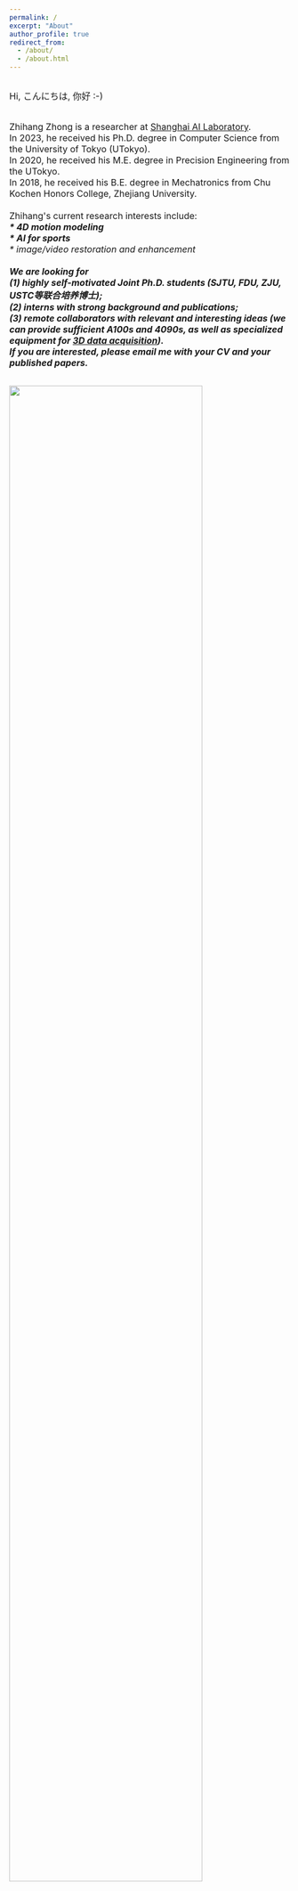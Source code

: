 ```yaml
---
permalink: /
excerpt: "About"
author_profile: true
redirect_from:
  - /about/
  - /about.html
---
```


<br>

<font size="+0.2">
Hi, こんにちは, 你好 :-)
<br><br>

Zhihang Zhong is a researcher at <a href="https://www.shlab.org.cn/" target="_blank">Shanghai AI
Laboratory</a>.<br>
In 2023, he received his Ph.D. degree in Computer Science from the University of Tokyo (UTokyo).<br>
In 2020, he received his M.E. degree in Precision Engineering from the UTokyo. <br>
In 2018, he received his B.E. degree in Mechatronics from Chu Kochen Honors College, Zhejiang University.<br>
<br>
Zhihang's current research interests include: <br>
<b><em>* 4D motion modeling</em></b><br>
<b><em>* AI for sports</em></b><br>
<em>* image/video restoration and enhancement</em><br>
<br>
<b><em>We are looking for  
(1) highly self-motivated Joint Ph.D. students (SJTU, FDU, ZJU, USTC等联合培养博士);<br>
(2) interns with strong background and publications;<br>
(3) remote collaborators with relevant and interesting ideas (we can provide sufficient A100s and 4090s, as well as specialized equipment for <a href="https://dna-rendering.github.io/#about" target="_blank">3D data acquisition</a>).<br>
If you are interested, please email me with your CV and your published papers.</em></b><br>
</font>

<br>
<img src="../files/ai4sports/badminton_unity_demo.gif" width="83%" height="83%"/>

## News

<font size="+0.2">
<details>
    <summary> [see more] <br>
    [2024.08] Our <a href="https://mp.weixin.qq.com/s/dEAAvAupqjAMHczwTUCkhQ?version=4.1.28.6010&platform=win&nwr_flag=1#wechat_redirect" target="_blank">SportsStrat (浦动) empowers the 2024 Paris Olympics</a>!<br>
    [2024.07] Glad to receive the 2023 <a href="https://en.wikipedia.org/wiki/Chinese_government_award_for_outstanding_self-financed_students_abroad" target="_blank">Chinese Government Award for Outstanding <br>Self-financed Students Abroad (Group B, Global Top 50)</a>!<br>
    [2024.07] Three papers (one Oral) are accepted to ECCV 2024! <br>
    [2024.05] We release <a href="https://mp.weixin.qq.com/s/uBUfvuF09WBMnN_Fm_Ss7w" target="_blank">SportsStrat (浦动) on CCTV5 in support of the 2024 Thomas & Uber Cups</a>!<br>
    [2024.03] Glad to receive the <a href="https://www.i.u-tokyo.ac.jp/news/topics/2024/202403192381.shtml" target="_blank">Dean's Award for Academic Achievement</a> from the UTokyo! <br>
    [2024.02] Two papers are accepted to CVPR 2024. <br>
    </summary>
    [2023.12] I give a talk at <a href="https://mp.weixin.qq.com/s/9kYeSrJze2Ah7snSqPFLPg" target="_blank"> OpenMMLab</a> about temporal super-resolution. <br>
    [2023.11] Glad to release <a href="https://zzh-tech.github.io/InterpAny-Clearer/" target="_blank">InterpAny-Clearer</a> project! <br>
    [2023.07] Two papers are accepted to ICCV 2023. <br>
    [2023.07] One paper is accepted to ACM-MM 2023. <br>
    [2023.03] I am accepted to CVPR 2023's Doctoral Consortium. <br>
    [2023.02] Two papers are accepted to CVPR 2023. <br>
    [2022.10] I give a talk at <a
                href="https://mipi-challenge.org/#:~:text=Presenter%3A%20Zhihang%20Zhong%20(The%20University%20of%20Tokyo)"
                target="_blank">MIPI Workshop 2022</a>. <br>
    [2022.10] One paper is accepted to IJCV. <br>
    [2022.09] I become a JSPS「日本学術振興会」DC fellow! <br>
    [2022.07] Three papers (one Oral) are accepted to ECCV 2022! <br>
    [2022.04] I become a JEM intern at Microsoft. <br>
    [2022.03] One paper is accepted to CVPR 2022. <br>
    [2021.09] I become a research intern in the Visual Computing group at MSRA. <br>
    [2021.04] I become a IIW fellow「知能社会創造フェローシップ生」of UTokyo! <br>
    [2021.04] One paper is accepted to IoTJ. <br>
    [2021.02] One paper is accepted to CVPR 2021. <br>
    [2020.11] I become a MSRA D-CORE fellow! <br>
    [2020.09] I obtain my M.E. degree from UTokyo with an outstanding thesis award! <br>
    [2020.07] One paper (Spotlight) is accepted to ECCV 2020! <br>
    [2019.12] One paper is accepted to IUI 2020. <br>
</details>
</font>

## Publications

<head>
    <style>
    table,
    th,
    td {
        border: 0px solid darkgray;
    }
    </style><title></title>
</head>

<font size="+0.2">
<sup>*</sup> indicates first author, <sup>†</sup> indicates corresponding author
</font>

<table style="width:75%;border:0px;border-spacing:0px;margin-right:auto;margin-left:5px;">
<tbody>
  <tr onmouseout="sfp_stop()" onmouseover="sfp_start()">
      <td style="padding:10px;width:70%;vertical-align:middle">
        <b>ToMiE: Towards Modular Growth in Enhanced SMPL Skeleton for 3D Human <br>with Animatable Garments</b>
      <br>
      Yifan Zhan, Qingtian Zhu, Muyao Niu, Mingze Ma, Jiancheng Zhao, <strong>Zhihang Zhong<sup>†</sup></strong>, <br>Xiao Sun<sup>†</sup>, Yu Qiao, Yinqiang Zheng
      <br>
      <em>arXiv</em>, 2024 <br>
      <a href="https://arxiv.org/abs/2410.08082" target="_blank">arXiv</a> /
      <a href="https://github.com/Yifever20002/ToMiE" target="_blank">code</a>
    </td>
  </tr>
  <tr onmouseout="sfp_stop()" onmouseover="sfp_start()">
      <td style="padding:10px;width:70%;vertical-align:middle">
        <b>Within the Dynamic Context: Inertia-aware 3D Human Modeling with<br>Pose Sequence</b>
      <br>
      Yutong Chen, Yifan Zhan, <strong>Zhihang Zhong<sup>†</sup></strong>, Wei Wang, Xiao Sun<sup>†</sup>, Yu Qiao,<br>Yinqiang Zheng
      <br>
      <em>ECCV</em>, 2024 <br>
      <a href="http://ai4sports.opengvlab.com/Dyco" target="_blank">project page</a> / 
      <a href="https://arxiv.org/abs/2403.19160" target="_blank">arXiv</a> /
      <a href="https://github.com/Yifever20002/Dyco" target="_blank">code</a>
    </td>
  </tr>

  <tr onmouseout="sfp_stop()" onmouseover="sfp_start()">
      <td style="padding:10px;width:70%;vertical-align:middle">
        <b>Clearer Frames, Anytime: Resolving Velocity Ambiguity in Video Frame Interpolation</b>
      <br>
      <strong>Zhihang Zhong<sup>*</sup></strong>,
      Xiao Sun,
      Yu Qiao,
      Gurunandan Krishnan,
      Sizhuo Ma,
      Jian Wang
      <br>
      <em>ECCV</em>, 2024, <em style="color: red">Oral</em>
      <br>
      <a href="https://zzh-tech.github.io/InterpAny-Clearer/" target="_blank">project page</a> /
      <a href="https://arxiv.org/abs/2311.08007" target="_blank">arXiv</a> /
      <a href="https://github.com/zzh-tech/InterpAny-Clearer" target="_blank">code</a> /
      <a href="http://ai4sports.opengvlab.com/interpany-clearer/" target="_blank">demo</a>
    </td>
  </tr>

  <tr onmouseout="sfp_stop()" onmouseover="sfp_start()">
      <td style="padding:10px;width:70%;vertical-align:middle">
        <b>KFD-NeRF: Rethinking Dynamic NeRF with Kalman Filter</b>
      <br>
      Yifan Zhan,
      Zhuoxiao Li,
      Muyao Niu,
      <strong>Zhihang Zhong</strong>,
      Shohei Nobuhara,
      Ko Nishino,
      Yinqiang Zheng
      <br>
      <em>ECCV</em>, 2024
    </td>
  </tr>

  <tr onmouseout="sfp_stop()" onmouseover="sfp_start()">
      <td style="padding:10px;width:70%;vertical-align:middle">
        <b>IQ-VFI: Implicit Quadratic Motion Estimation for Video Frame Interpolation</b>
      <br>
      Mengshun Hu,
      Kui Jiang,
      <strong>Zhihang Zhong</strong>,
      Zheng Wang,
      Yinqiang Zheng
      <br>
      <em>CVPR</em>, 2024
      <br>
      <a href="https://openaccess.thecvf.com/content/CVPR2024/html/Hu_IQ-VFI_Implicit_Quadratic_Motion_Estimation_for_Video_Frame_Interpolation_CVPR_2024_paper.html" target="_blank">paper</a>
    </td>
  </tr>

  <tr onmouseout="sfp_stop()" onmouseover="sfp_start()">
      <td style="padding:10px;width:70%;vertical-align:middle">
        <b>Fooling Polarization-based Vision using Locally Controllable Polarizing Projection</b>
      <br>
      Zhuoxiao Li,
      <strong>Zhihang Zhong</strong>,
      Shohei Nobuhara,
      Ko Nishino,
      Yinqiang Zheng
      <br>
      <em>CVPR</em>, 2024
      <br>
      <a href="https://openaccess.thecvf.com/content/CVPR2024/html/Li_Fooling_Polarization-Based_Vision_using_Locally_Controllable_Polarizing_Projection_CVPR_2024_paper.html" target="_blank">paper</a> /
      <a href="https://arxiv.org/abs/2303.17890" target="_blank">arXiv</a>
    </td>
  </tr>

  <tr onmouseout="sfp_stop()" onmouseover="sfp_start()">
      <td style="padding:10px;width:70%;vertical-align:middle">
        <b>DiffBody: Human Body Restoration by Imagining with Generative Diffusion Prior</b>
      <br>
      Yiming Zhang, Zhe Wang, Xinjie Li, Yunchen Yuan, Chengsong Zhang, Xiao Sun,<br><strong>Zhihang Zhong<sup>†</sup></strong>, Jian Wang<sup>†</sup>
      <br>
      <em>arXiv</em>, 2024 <br>
      <a href="https://arxiv.org/abs/2404.03642" target="_blank">arXiv</a>
    </td>
  </tr>

  <tr onmouseout="sfp_stop()" onmouseover="sfp_start()">
      <td style="padding:10px;width:70%;vertical-align:middle">
        <b>NIR-assisted Low-light Video Enhancement Using Unpaired <br> 24-hour Data</b>
      <br>
      Muyao Niu,
      <strong>Zhihang Zhong</strong>,
      Yinqiang Zheng
      <br>
      <em>ICCV</em>, 2023
      <br>
      <a href="https://openaccess.thecvf.com/content/ICCV2023/html/Niu_NIR-assisted_Video_Enhancement_via_Unpaired_24-hour_Data_ICCV_2023_paper.html" target="_blank">paper</a> /
      <a href="https://github.com/MyNiuuu/NVEU" target="_blank">code</a>
    </td>
  </tr>

  <tr onmouseout="sfp_stop()" onmouseover="sfp_start()">
      <td style="padding:10px;width:70%;vertical-align:middle">
        <b>Rethinking Video Frame Interpolation from Shutter Mode Induced Degradation</b>
      <br>
      Xiang Ji,
      Zhixiang Wang,
      <strong>Zhihang Zhong</strong>,
      Yinqiang Zheng
      <br>
      <em>ICCV</em>, 2023
      <br>
      <a href="https://openaccess.thecvf.com/content/ICCV2023/html/Ji_Rethinking_Video_Frame_Interpolation_from_Shutter_Mode_Induced_Degradation_ICCV_2023_paper.html" target="_blank">paper</a>
    </td>
  </tr>

  <tr onmouseout="sfp_stop()" onmouseover="sfp_start()">
      <td style="padding:10px;width:70%;vertical-align:middle">
        <b>ClipCrop: Conditioned Cropping Driven by Vision-Language Model</b>
      <br>
      <strong>Zhihang Zhong<sup>*</sup></strong>,
      Mingxi Cheng,
      Zhirong Wu,
      Yuhui Yuan,
      Yinqiang Zheng,
      Ji Li, <br>
      Han Hu,
      Stephen Lin,
      Yoichi Sato,
      Imari Sato
      <br>
      <em>ICCV Workshops</em>, 2023
      <br>
      <a href="https://arxiv.org/abs/2211.11492" target="_blank">arXiv</a>
    </td>
  </tr>  

  <tr onmouseout="sfp_stop()" onmouseover="sfp_start()">
      <td style="padding:10px;width:70%;vertical-align:middle">
        <b>Event-guided Frame Interpolation and Dynamic Range Expansion <br> of Single Rolling Shutter Image</b>
      <br>
      Guixu Lin,
      Jin Han,
      Mingdeng Cao,
      <strong>Zhihang Zhong</strong>,
      Yinqiang Zheng
      <br>
      <em>ACM-MM</em>, 2023
      <br>
      <a href="https://dl.acm.org/doi/10.1145/3581783.3612093" target="_blank">paper</a>
    </td>
  </tr>

  <tr onmouseout="sfp_stop()" onmouseover="sfp_start()">
    <td style="padding:10px;width:70%;vertical-align:middle">
        <b>Blur Interpolation Transformer for Real-World Motion from Blur</b>
      <br>
      <strong>Zhihang Zhong<sup>*</sup></strong>,
      Mingdeng Cao,
      Xiang Ji,
      Yinqiang Zheng,
      Imari Sato
      <br>
      <em>CVPR</em>, 2023
      <br>
      <a href="https://zzh-tech.github.io/BiT/" target="_blank">project page</a> /
      <a href="https://openaccess.thecvf.com/content/CVPR2023/html/Zhong_Blur_Interpolation_Transformer_for_Real-World_Motion_From_Blur_CVPR_2023_paper.html" target="_blank">paper</a> /
      <a href="https://arxiv.org/abs/2211.11423" target="_blank">arXiv</a> /
      <a href="https://github.com/zzh-tech/BiT" target="_blank">code</a> /
      <a href="https://zhuanlan.zhihu.com/p/614802509" target="_blank">zhihu</a>
    </td>
  </tr>

  <tr onmouseout="sfp_stop()" onmouseover="sfp_start()">
    <td style="padding:10px;width:70%;vertical-align:middle">
        <b>Visibility Constrained Wide-band Illumination Spectrum Design <br> for Seeing-in-the-Dark</b>
      <br>
      Muyao Niu,
      Zhuoxiao Li,
      <strong>Zhihang Zhong</strong>,
      Yinqiang Zheng
      <br>
      <em>CVPR</em>, 2023
      <br>
      <a href="https://openaccess.thecvf.com/content/CVPR2023/html/Niu_Visibility_Constrained_Wide-Band_Illumination_Spectrum_Design_for_Seeing-in-the-Dark_CVPR_2023_paper.html" target="_blank">paper</a> /
      <a href="https://arxiv.org/abs/2303.11642" target="_blank">arXiv</a> /
      <a href="https://github.com/MyNiuuu/VCSD" target="_blank">code</a>
    </td>
  </tr>

  <tr onmouseout="sfp_stop()" onmouseover="sfp_start()">
    <td style="padding:10px;width:70%;vertical-align:middle">
        <b>Animation from Blur: Multi-modal Blur Decomposition with <br> Motion Guidance</b>
      <br>
      <strong>Zhihang Zhong<sup>*</sup></strong>,
      Xiao Sun, 
      Zhirong Wu,
      Yinqiang Zheng,
      Stephen Lin,
      Imari Sato
      <br>
      <em>ECCV</em>, 2022
      <br>
      <a href="https://zzh-tech.github.io/Animation-from-Blur/" target="_blank">project page</a> /
      <a href="https://www.ecva.net/papers/eccv_2022/papers_ECCV/html/7210_ECCV_2022_paper.php" target="_blank">paper</a> /
      <a href="https://arxiv.org/abs/2207.10123" target="_blank">arXiv</a> / 
      <a href="https://github.com/zzh-tech/Animation-from-Blur" target="_blank">code</a> /
      <a href="https://zhuanlan.zhihu.com/p/614802509" target="_blank">zhihu</a>
    </td>
  </tr> 

  <tr onmouseout="sfp_stop()" onmouseover="sfp_start()">
    <td style="padding:10px;width:70%;vertical-align:middle">
        <b>Bringing Rolling Shutter Images Alive with Dual Reversed Distortion</b>
      <br>
      <strong>Zhihang Zhong<sup>*</sup></strong>,
       Mingdeng Cao,
       Xiao Sun,
       Zhirong Wu,
       Zhongyi Zhou, <br>
       Yinqiang Zheng,
       Stephen Lin,
       Imari Sato
      <br>
      <em>ECCV</em>, 2022, <em style="color: red">Oral</em>
      <br>
      <a href="https://zzh-tech.github.io/Dual-Reversed-RS/" target="_blank">project page</a> /
      <a href="https://www.ecva.net/papers/eccv_2022/papers_ECCV/html/4547_ECCV_2022_paper.php" target="_blank">paper</a> /
      <a href="https://arxiv.org/abs/2203.06451" target="_blank">arXiv</a> / 
      <a href="https://github.com/zzh-tech/Dual-Reversed-RS" target="_blank">code</a>
    </td>
  </tr> 

  <tr onmouseout="sfp_stop()" onmouseover="sfp_start()">
    <td style="padding:10px;width:70%;vertical-align:middle">
        <b>Efficient Video Deblurring Guided by Motion Magnitude</b>
      <br>
      Yusheng Wang, 
      Yunfan Lu, 
      Ye Gao, 
      Lin Wang, 
      <strong>Zhihang Zhong</strong>, <br>
      Yinqiang Zheng, 
      Atsushi Yamashita
      <br>
      <em>ECCV</em>, 2022
      <br>
      <a href="https://www.ecva.net/papers/eccv_2022/papers_ECCV/html/5697_ECCV_2022_paper.php" target="_blank">paper</a> / 
      <a href="https://arxiv.org/abs/2207.13374" target="_blank">arXiv</a> / 
      <a href="https://github.com/sollynoay/MMP-RNN" target="_blank">code</a>
    </td>
  </tr>

  <tr onmouseout="sfp_stop()" onmouseover="sfp_start()">
    <td style="padding:10px;width:70%;vertical-align:middle">
        <b>Towards real-world video deblurring by exploring blur formation process</b>
      <br>
      Mingdeng Cao,
      <strong>Zhihang Zhong</strong>,
      Yanbo Fan,
      Jiahao Wang,
      Yong Zhang,
      Jue Wang, <br>
      Yujiu Yang,
      Yinqiang Zheng
      <br>
      <em>ECCV Workshops</em>, 2022
      <br>
      <a href="https://link.springer.com/chapter/10.1007/978-3-031-25063-7_20" target="_blank">paper</a> / 
      <a href="https://arxiv.org/abs/2208.13184" target="_blank">arXiv</a> / 
      <a href="https://github.com/ljzycmd/RAWBlur" target="_blank">code</a>
    </td>
  </tr>

  <tr onmouseout="sfp_stop()" onmouseover="sfp_start()">
    <td style="padding:10px;width:70%;vertical-align:middle">
        <b>Learning Adaptive Warping for Real-World Rolling Shutter Correction</b>
      <br>
      Mingdeng Cao, 
      <strong>Zhihang Zhong</strong>, 
      Jiahao Wang, 
      Yinqiang Zheng, 
      Yujiu Yang
      <br>
      <em>CVPR</em>, 2022
      <br>
      <a href="https://openaccess.thecvf.com/content/CVPR2022/html/Cao_Learning_Adaptive_Warping_for_Real-World_Rolling_Shutter_Correction_CVPR_2022_paper.html" target="_blank">paper</a> / 
      <a href="https://arxiv.org/abs/2204.13886" target="_blank">arXiv</a> / 
      <a href="https://github.com/ljzycmd/BSRSC" target="_blank">code</a>
    </td>
  </tr>

  <tr onmouseout="sfp_stop()" onmouseover="sfp_start()">
    <td style="padding:10px;width:70%;vertical-align:middle">
        <b>Real-world Video Deblurring: A Benchmark Dataset and An Eﬃcient <br> Recurrent Neural Network</b>
      <br>
      <strong>Zhihang Zhong<sup>*</sup></strong>,
      Ye Gao,
      Yinqiang Zheng,
      Bo Zheng,
      Imari Sato
      <br>
      <em>International Journal of Computer Vision (IJCV)</em>, 2022  
      <br>
      <a href="https://link.springer.com/article/10.1007/s11263-022-01705-6" target="_blank">paper</a> / 
      <a href="https://arxiv.org/abs/2106.16028" target="_blank">arXiv</a> / 
      <a href="https://github.com/zzh-tech/ESTRNN" target="_blank">code</a>
    </td>
  </tr>    

  <tr onmouseout="sfp_stop()" onmouseover="sfp_start()">
    <td style="padding:10px;width:70%;vertical-align:middle">
        <b>Towards Rolling Shutter Correction and Deblurring in Dynamic Scenes</b>
      <br>
      <strong>Zhihang Zhong<sup>*</sup></strong>,
      Yinqiang Zheng, 
      Imari Sato
      <br>
      <em>CVPR</em>, 2021
      <br>
      <a href="https://openaccess.thecvf.com/content/CVPR2021/html/Zhong_Towards_Rolling_Shutter_Correction_and_Deblurring_in_Dynamic_Scenes_CVPR_2021_paper.html" target="_blank">paper</a> / 
      <a href="https://arxiv.org/abs/2104.01601" target="_blank">arXiv</a> / 
      <a href="https://github.com/zzh-tech/RSCD" target="_blank">code</a>
    </td>
  </tr>  

  <tr onmouseout="sfp_stop()" onmouseover="sfp_start()">
    <td style="padding:10px;width:70%;vertical-align:middle">
        <b>Efficient Spatio-Temporal Recurrent Neural Network for Video Deblurring</b>
      <br>
      <strong>Zhihang Zhong<sup>*</sup></strong>,
      Ye Gao,
      Yinqiang Zheng,
      Bo Zheng
      <br>
      <em>ECCV</em>, 2020, <em style="color: red">Spotlight</em>
      <br>
      <a href="https://www.ecva.net/papers/eccv_2020/papers_ECCV/html/5116_ECCV_2020_paper.php" target="_blank">paper</a> / 
      <a href="https://arxiv.org/abs/2106.16028" target="_blank">arXiv</a> / 
      <a href="https://github.com/zzh-tech/ESTRNN" target="_blank">code</a>
    </td>
  </tr>  

  <tr onmouseout="sfp_stop()" onmouseover="sfp_start()">
    <td style="padding:10px;width:70%;vertical-align:middle">
        <b>Multistream Temporal Convolutional Network for Correct/Incorrect <br> Patient Transfer Action Detection Using Body Sensor Network</b>
      <br>
      <strong>Zhihang Zhong<sup>*</sup></strong>,
      Chingszu Lin,
      Masako Kanai-Pak,
      Jukai Maeda,<br>
      Yasuko Kitajima,
      Mitsuhiro Nakamura,
      Noriaki Kuwahara,
      Taiki Ogata,
      Jun Ota
      <br>
      <em>IEEE Internet of Things Journal (IoTJ)</em>, 2021  
      <br>
      <a href="https://ieeexplore.ieee.org/document/9415629" target="_blank">paper</a> / 
      <a href="https://github.com/zzh-tech/Continuous-Action-Detection" target="_blank">code</a>  
    </td>
  </tr>  

  <tr onmouseout="sfp_stop()" onmouseover="sfp_start()">
    <td style="padding:10px;width:70%;vertical-align:middle">
        <b>Development and validation of robot patient equipped with an inertial measurement unit and angular position sensors to evaluate transfer <br> skills of nurses</b>
      <br>
      Chingszu Lin,
      Taiki Ogata,
      <strong>Zhihang Zhong</strong>,
      Masako Kanai-Pak,
      Jukai Maeda,
      Yasuko Kitajima,
      Mitsuhiro Nakamura,
      Noriaki Kuwahara,
      Jun Ota
      <br>
      <em>International Journal of Social Robotics (IJSR)</em>, 2021  
      <br>
      <a href="https://link.springer.com/article/10.1007/s12369-020-00673-6" target="_blank">paper</a>
    </td>
  </tr>  

  <tr onmouseout="sfp_stop()" onmouseover="sfp_start()">
    <td style="padding:10px;width:70%;vertical-align:middle">
        <b>Multi-attention deep recurrent neural network for nursing action <br> evaluation using wearable sensor</b>
      <br>
      <strong>Zhihang Zhong<sup>*</sup></strong>,
      Chingszu Lin,
      Taiki Ogata,
      Jun Ota
      <br>
      <em>IUI</em>, 2020
      <br>
      <a href="https://dl.acm.org/doi/abs/10.1145/3377325.3377530" target="_blank">paper</a>
    </td>
  </tr> 
</tbody>
</table>

<script type='text/javascript' id='clustrmaps' src='//cdn.clustrmaps.com/map_v2.js?cl=080808&w=500&t=tt&d=XXbPPAPR_Tykk65fLeKabiB6-HTFXjsQRAiCOlmsK7w&co=ffffff&cmo=3acc3a&cmn=ff5353&ct=808080'></script>
